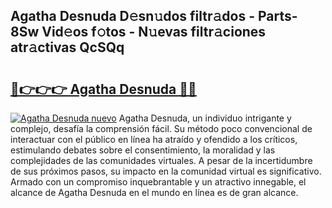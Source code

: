 ## Agatha Desnuda D𝚎sn𝚞dos filtr𝚊dos - Parts-8Sw Vid𝚎os f𝚘tos - N𝚞evas filtr𝚊ciones atr𝚊ctivas QcSQq

# <h2><a href="http://mbduw2a.tromn.icu/?c=Agatha+Desnuda">🔗👉👉👉 Agatha Desnuda 🔗🔗</a></h2>

[![Agatha Desnuda nuevo](https://i.imgur.com/pEAQMta.gif)](http://mbduw2a.tromn.icu/?c=Agatha+Desnuda)
Agatha Desnuda, un individuo intrigante y complejo, desafía la comprensión fácil. Su método poco convencional de interactuar con el público en línea ha atraído y ofendido a los críticos, estimulando debates sobre el consentimiento, la moralidad y las complejidades de las comunidades virtuales. A pesar de la incertidumbre de sus próximos pasos, su impacto en la comunidad virtual es significativo. Armado con un compromiso inquebrantable y un atractivo innegable, el alcance de Agatha Desnuda en el mundo en línea es de gran alcance.
